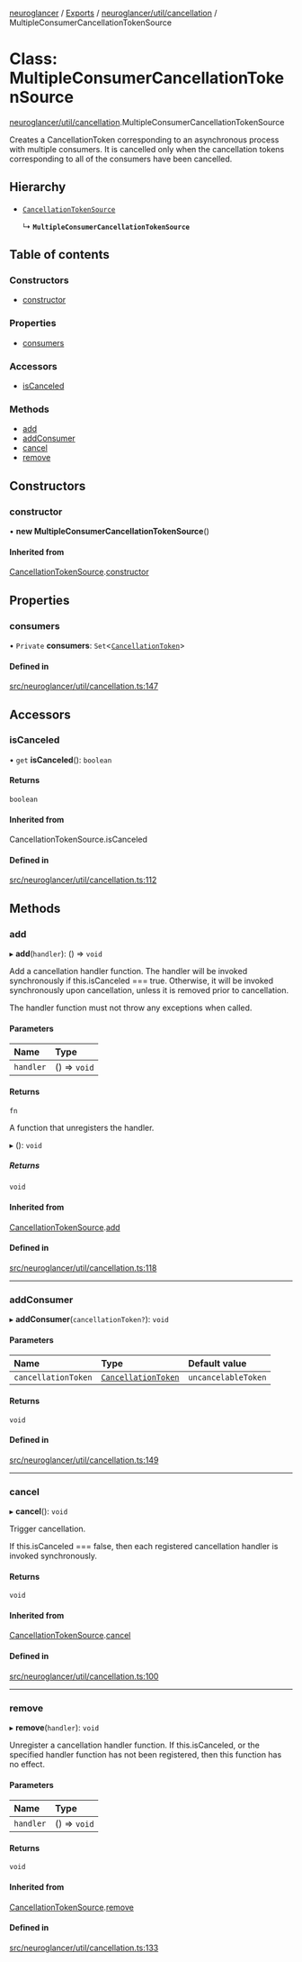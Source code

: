 [neuroglancer](../README.md) / [Exports](../modules.md) / [neuroglancer/util/cancellation](../modules/neuroglancer_util_cancellation.md) / MultipleConsumerCancellationTokenSource

# Class: MultipleConsumerCancellationTokenSource

[neuroglancer/util/cancellation](../modules/neuroglancer_util_cancellation.md).MultipleConsumerCancellationTokenSource

Creates a CancellationToken corresponding to an asynchronous process with multiple consumers.  It
is cancelled only when the cancellation tokens corresponding to all of the consumers have been
cancelled.

## Hierarchy

- [`CancellationTokenSource`](neuroglancer_util_cancellation.CancellationTokenSource.md)

  ↳ **`MultipleConsumerCancellationTokenSource`**

## Table of contents

### Constructors

- [constructor](neuroglancer_util_cancellation.MultipleConsumerCancellationTokenSource.md#constructor)

### Properties

- [consumers](neuroglancer_util_cancellation.MultipleConsumerCancellationTokenSource.md#consumers)

### Accessors

- [isCanceled](neuroglancer_util_cancellation.MultipleConsumerCancellationTokenSource.md#iscanceled)

### Methods

- [add](neuroglancer_util_cancellation.MultipleConsumerCancellationTokenSource.md#add)
- [addConsumer](neuroglancer_util_cancellation.MultipleConsumerCancellationTokenSource.md#addconsumer)
- [cancel](neuroglancer_util_cancellation.MultipleConsumerCancellationTokenSource.md#cancel)
- [remove](neuroglancer_util_cancellation.MultipleConsumerCancellationTokenSource.md#remove)

## Constructors

### constructor

• **new MultipleConsumerCancellationTokenSource**()

#### Inherited from

[CancellationTokenSource](neuroglancer_util_cancellation.CancellationTokenSource.md).[constructor](neuroglancer_util_cancellation.CancellationTokenSource.md#constructor)

## Properties

### consumers

• `Private` **consumers**: `Set`<[`CancellationToken`](../interfaces/neuroglancer_util_cancellation.CancellationToken.md)\>

#### Defined in

[src/neuroglancer/util/cancellation.ts:147](https://github.com/ActiveBrainAtlas2/neuroglancer/blob/034b457d/src/neuroglancer/util/cancellation.ts#L147)

## Accessors

### isCanceled

• `get` **isCanceled**(): `boolean`

#### Returns

`boolean`

#### Inherited from

CancellationTokenSource.isCanceled

#### Defined in

[src/neuroglancer/util/cancellation.ts:112](https://github.com/ActiveBrainAtlas2/neuroglancer/blob/034b457d/src/neuroglancer/util/cancellation.ts#L112)

## Methods

### add

▸ **add**(`handler`): () => `void`

Add a cancellation handler function.  The handler will be invoked synchronously if
this.isCanceled === true.  Otherwise, it will be invoked synchronously upon cancellation,
unless it is removed prior to cancellation.

The handler function must not throw any exceptions when called.

#### Parameters

| Name | Type |
| :------ | :------ |
| `handler` | () => `void` |

#### Returns

`fn`

A function that unregisters the handler.

▸ (): `void`

##### Returns

`void`

#### Inherited from

[CancellationTokenSource](neuroglancer_util_cancellation.CancellationTokenSource.md).[add](neuroglancer_util_cancellation.CancellationTokenSource.md#add)

#### Defined in

[src/neuroglancer/util/cancellation.ts:118](https://github.com/ActiveBrainAtlas2/neuroglancer/blob/034b457d/src/neuroglancer/util/cancellation.ts#L118)

___

### addConsumer

▸ **addConsumer**(`cancellationToken?`): `void`

#### Parameters

| Name | Type | Default value |
| :------ | :------ | :------ |
| `cancellationToken` | [`CancellationToken`](../interfaces/neuroglancer_util_cancellation.CancellationToken.md) | `uncancelableToken` |

#### Returns

`void`

#### Defined in

[src/neuroglancer/util/cancellation.ts:149](https://github.com/ActiveBrainAtlas2/neuroglancer/blob/034b457d/src/neuroglancer/util/cancellation.ts#L149)

___

### cancel

▸ **cancel**(): `void`

Trigger cancellation.

If this.isCanceled === false, then each registered cancellation handler is invoked
synchronously.

#### Returns

`void`

#### Inherited from

[CancellationTokenSource](neuroglancer_util_cancellation.CancellationTokenSource.md).[cancel](neuroglancer_util_cancellation.CancellationTokenSource.md#cancel)

#### Defined in

[src/neuroglancer/util/cancellation.ts:100](https://github.com/ActiveBrainAtlas2/neuroglancer/blob/034b457d/src/neuroglancer/util/cancellation.ts#L100)

___

### remove

▸ **remove**(`handler`): `void`

Unregister a cancellation handler function.  If this.isCanceled, or the specified handler
function has not been registered, then this function has no effect.

#### Parameters

| Name | Type |
| :------ | :------ |
| `handler` | () => `void` |

#### Returns

`void`

#### Inherited from

[CancellationTokenSource](neuroglancer_util_cancellation.CancellationTokenSource.md).[remove](neuroglancer_util_cancellation.CancellationTokenSource.md#remove)

#### Defined in

[src/neuroglancer/util/cancellation.ts:133](https://github.com/ActiveBrainAtlas2/neuroglancer/blob/034b457d/src/neuroglancer/util/cancellation.ts#L133)
